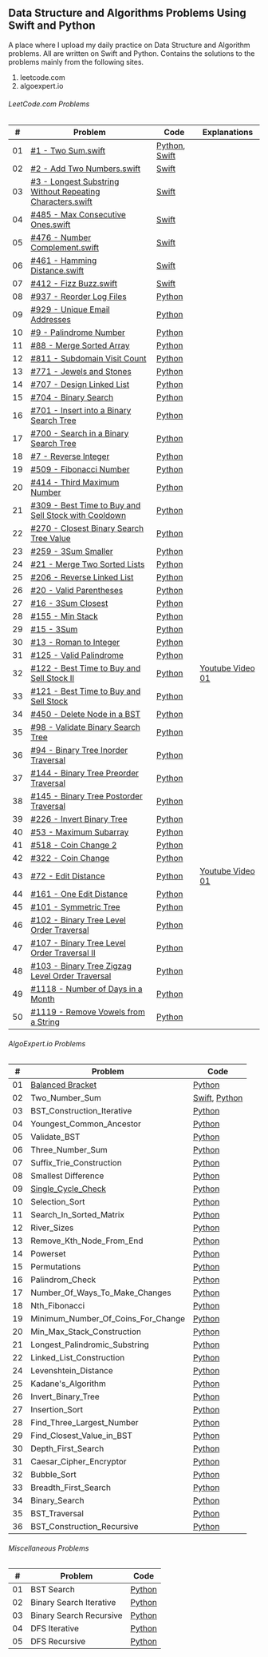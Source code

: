 ## Data Structure and Algorithms Problems Using Swift and Python

A place where I upload my daily practice on Data Structure and Algorithm problems. All are written on Swift and Python. Contains the solutions to the problems mainly from the following sites.
1. leetcode.com
2. algoexpert.io


######  LeetCode.com Problems

| # | Problem | Code | Explanations |
|---| ----- | -------- | -------- |
|01| [#1 - Two Sum.swift](https://leetcode.com/problems/two-sum/)| [Python](leetcode.com/python/%231%20-%20Two%20Sum.py), [Swift](leetcode.com/swift/%231%20-%20Two%20Sum.swift)|
|02| [#2 - Add Two Numbers.swift](https://leetcode.com/problems/add-two-numbers/)| [Swift](leetcode.com/swift/%232%20-%20Add%20Two%20Numbers.swift)|
|03| [#3 - Longest Substring Without Repeating Characters.swift](https://leetcode.com/problems/longest-substring-without-repeating-characters/)| [Swift](leetcode.com/swift/%233%20-%20Longest%20Substring%20Without%20Repeating%20Characters.swift)|
|04| [#485 - Max Consecutive Ones.swift](https://leetcode.com/problems/max-consecutive-ones/)| [Swift](leetcode.com/swift/%23485%20-%20Max%20Consecutive%20Ones.swift)|
|05| [#476 - Number Complement.swift](https://leetcode.com/problems/number-complement/)| [Swift](leetcode.com/swift/%23476%20-%20Number%20Complement.swift)|
|06| [#461 - Hamming Distance.swift](https://leetcode.com/problems/hamming-distance/)| [Swift](leetcode.com/swift/%23461%20-%20Hamming%20Distance.swift)|
|07| [#412 - Fizz Buzz.swift](https://leetcode.com/problems/fizz-buzz/)| [Swift](leetcode.com/swift/%23412%20-%20Fizz%20Buzz.swift)|
|08| [#937 - Reorder Log Files](https://leetcode.com/problems/reorder-log-files/)| [Python](leetcode.com/python/%23937%20-%20Reorder%20Log%20Files.py)|
|09| [#929 - Unique Email Addresses](https://leetcode.com/problems/unique-email-addresses/)| [Python](leetcode.com/python/%23929%20-%20Unique%20Email%20Addresses.py)|
|10| [#9 - Palindrome Number]()| [Python](leetcode.com/python/%239%20-%20Palindrome%20Number.py)|
|11| [#88 - Merge Sorted Array]()| [Python](leetcode.com/python/%2388%20-%20Merge%20Sorted%20Array.py)|
|12| [#811 - Subdomain Visit Count]()| [Python](leetcode.com/python/%23811%20-%20Subdomain%20Visit%20Count.py)|
|13| [#771 - Jewels and Stones]()| [Python](leetcode.com/python/%23771%20-%20Jewels%20and%20Stones.py)|
|14| [#707 - Design Linked List]()| [Python](leetcode.com/python/%23707%20-%20Design%20Linked%20List.py)|
|15| [#704 - Binary Search]()| [Python](leetcode.com/python/%23704%20-%20Binary%20Search.py)|
|16| [#701 - Insert into a Binary Search Tree]()| [Python](leetcode.com/python/%23701%20-%20Insert%20into%20a%20Binary%20Search%20Tree.py)|
|17| [#700 - Search in a Binary Search Tree]()| [Python](leetcode.com/python/%23700%20-%20Search%20in%20a%20Binary%20Search%20Tree.py)|
|18| [#7 - Reverse Integer]()| [Python](leetcode.com/python/%237%20-%20Reverse%20Integer.py)|
|19| [#509 - Fibonacci Number]()| [Python](leetcode.com/python/%23509%20-%20Fibonacci%20Number.py)|
|20| [#414 - Third Maximum Number]()| [Python](leetcode.com/python/%23414%20-%20Third%20Maximum%20Number.py)|
|21| [#309 - Best Time to Buy and Sell Stock with Cooldown](https://leetcode.com/problems/best-time-to-buy-and-sell-stock-with-cooldown/)| [Python](leetcode.com/python/%23309%20-%20Best%20Time%20to%20Buy%20and%20Sell%20Stock%20with%20Cooldown.py)|
|22| [#270 - Closest Binary Search Tree Value]()| [Python](leetcode.com/python/%23270%20-%20Closest%20Binary%20Search%20Tree%20Value.py)|
|23| [#259 - 3Sum Smaller]()| [Python](leetcode.com/python/%23259%20-%203Sum%20Smaller.py)|
|24| [#21 - Merge Two Sorted Lists]()| [Python](leetcode.com/python/%2321%20-%20Merge%20Two%20Sorted%20Lists.py)|
|25| [#206 - Reverse Linked List]()| [Python](leetcode.com/python/%23206%20-%20Reverse%20Linked%20List.py)|
|26| [#20 - Valid Parentheses]()| [Python](leetcode.com/python/%2320%20-%20Valid%20Parentheses.py)|
|27| [#16 - 3Sum Closest]()| [Python](leetcode.com/python/%2316%20-%203Sum%20Closest.py)|
|28| [#155 - Min Stack]()| [Python](leetcode.com/python/%23155%20-%20Min%20Stack.py)|
|29| [#15 - 3Sum]()| [Python](leetcode.com/python/%2315%20-%203Sum.py)|
|30| [#13 - Roman to Integer]()| [Python](leetcode.com/python/%2313%20-%20Roman%20to%20Integer.py)|
|31| [#125 - Valid Palindrome]()| [Python](leetcode.com/python/%23125%20-%20Valid%20Palindrome.py)|
|32| [#122 - Best Time to Buy and Sell Stock II](https://leetcode.com/problems/best-time-to-buy-and-sell-stock-ii/)| [Python](leetcode.com/python/%23122%20-%20Best%20Time%20to%20Buy%20and%20Sell%20Stock%20II.py)| [Youtube Video 01](https://www.youtube.com/watch?v=blUwDD6JYaE)|
|33| [#121 - Best Time to Buy and Sell Stock](https://leetcode.com/problems/best-time-to-buy-and-sell-stock/)| [Python](leetcode.com/python/%23121%20-%20Best%20Time%20to%20Buy%20and%20Sell%20Stock.py)|
|34| [#450 - Delete Node in a BST](https://leetcode.com/problems/delete-node-in-a-bst/solution/)| [Python](leetcode.com/python/%23450%20-%20Delete%20Node%20in%20a%20BST.py)|
|35| [#98 - Validate Binary Search Tree](https://leetcode.com/problems/validate-binary-search-tree/solution/)| [Python](leetcode.com/python/%2398%20-%20Validate%20Binary%20Search%20Tree.py)|
|36| [#94 - Binary Tree Inorder Traversal](https://leetcode.com/problems/binary-tree-inorder-traversal/)| [Python](leetcode.com/python/%2394%20-%20Binary%20Tree%20Inorder%20Traversal.py)|
|37| [#144 - Binary Tree Preorder Traversal](https://leetcode.com/problems/binary-tree-preorder-traversal/)| [Python](leetcode.com/python/%23144%20-%20Binary%20Tree%20Preorder%20Traversal.py)|
|38| [#145 - Binary Tree Postorder Traversal](https://leetcode.com/problems/binary-tree-postorder-traversal/)| [Python](leetcode.com/python/%23145%20-%20Binary%20Tree%20Postorder%20Traversal.py)|
|39| [#226 - Invert Binary Tree](https://leetcode.com/problems/invert-binary-tree/solution/)| [Python](leetcode.com/python/%23226%20-%20Invert%20Binary%20Tree.py)|
|40| [#53 - Maximum Subarray](https://leetcode.com/problems/maximum-subarray/submissions/)| [Python](leetcode.com/python/%2353%20-%20Maximum%20Subarray.py)|
|41| [#518 - Coin Change 2](https://leetcode.com/problems/coin-change-2/)| [Python](leetcode.com/python/%23518%20-%20Coin%20Change%202.py)|
|42| [#322 - Coin Change](https://leetcode.com/problems/coin-change/solution/)| [Python](leetcode.com/python/%23322%20-%20Coin%20Change.py)|
|43| [#72 - Edit Distance](https://leetcode.com/problems/edit-distance/)| [Python](leetcode.com/python/%2372%20-%20Edit%20Distance.py)| [Youtube Video 01](https://tinyurl.com/y4a7ohay)|
|44| [#161 - One Edit Distance](https://leetcode.com/problems/one-edit-distance/)| [Python](leetcode.com/python/%23161%20-%20One%20Edit%20Distance.py)|
|45| [#101 - Symmetric Tree](https://leetcode.com/problems/symmetric-tree/)| [Python](leetcode.com/python/%23101%20-%20Symmetric%20Tree.py)|
|46| [#102 - Binary Tree Level Order Traversal](https://leetcode.com/problems/binary-tree-level-order-traversal/solution/)| [Python](leetcode.com/python/%23102%20-%20Binary%20Tree%20Level%20Order%20Traversal.py)|
|47| [#107 - Binary Tree Level Order Traversal II](https://leetcode.com/problems/binary-tree-level-order-traversal-ii/)| [Python](leetcode.com/python/%23107%20-%20Binary%20Tree%20Level%20Order%20Traversal%20II.py)|
|48| [#103 - Binary Tree Zigzag Level Order Traversal](https://leetcode.com/problems/binary-tree-zigzag-level-order-traversal/)| [Python](leetcode.com/python/%23103%20-%20Binary%20Tree%20Zigzag%20Level%20Order%20Traversal.py)|
|49| [#1118 - Number of Days in a Month](https://leetcode.com/problems/number-of-days-in-a-month/)| [Python](leetcode.com/python/%231118%20-Number%20of%20Days%20in%20a%20Month.py)|
|50| [#1119 - Remove Vowels from a String](https://leetcode.com/problems/remove-vowels-from-a-string/)| [Python](leetcode.com/python/%231119%20-%20Remove%20Vowels%20from%20a%20String.py)|



######   AlgoExpert.io Problems
| # | Problem | Code |
|---| ----- | -------- |
|01| [Balanced Bracket](algoexpert.io/questions/Balanced_Bracket.md)| [Python](algoexpert.io/python/Balanced_Bracket.py)|
|02| Two_Number_Sum| [Swift](algoexpert.io/swift/Two_Number_Sum.swift), [Python](algoexpert.io/python/Two_Number_Sum.py)|
|03| BST_Construction_Iterative | [Python](algoexpert.io/python/BST_Construction_Iterative.py)|
|04| Youngest_Common_Ancestor | [Python](algoexpert.io/python/Youngest_Common_Ancestor.py)|
|05| Validate_BST | [Python](algoexpert.io/python/Validate_BST.py)|
|06| Three_Number_Sum | [Python](algoexpert.io/python/Three_Number_Sum.py)|
|07| Suffix_Trie_Construction | [Python](algoexpert.io/python/Suffix_Trie_Construction.py)|
|08| Smallest Difference | [Python](algoexpert.io/python/Smallest%20Difference.py)|
|09| [Single_Cycle_Check](algoexpert.io/questions/Single_Cycle_Check.md) | [Python](algoexpert.io/python/Single_Cycle_Check.py)|
|10| Selection_Sort | [Python](algoexpert.io/python/Selection_Sort.py)|
|11| Search_In_Sorted_Matrix | [Python](algoexpert.io/python/Search_In_Sorted_Matrix.py)|
|12| River_Sizes | [Python](algoexpert.io/python/River_Sizes.py)|
|13| Remove_Kth_Node_From_End | [Python](algoexpert.io/python/Remove_Kth_Node_From_End.py)|
|14| Powerset | [Python](algoexpert.io/python/Powerset.py)|
|15| Permutations | [Python](algoexpert.io/python/Permutations.py)|
|16| Palindrom_Check | [Python](algoexpert.io/python/Palindrom_Check.py)|
|17| Number_Of_Ways_To_Make_Changes | [Python](algoexpert.io/python/Number_Of_Ways_To_Make_Changes.py)|
|18| Nth_Fibonacci | [Python](algoexpert.io/python/Nth_Fibonacci.py)|
|19| Minimum_Number_Of_Coins_For_Change | [Python](algoexpert.io/python/Minimum_Number_Of_Coins_For_Change.py)|
|20| Min_Max_Stack_Construction | [Python](algoexpert.io/python/Min_Max_Stack_Construction.py)|
|21| Longest_Palindromic_Substring | [Python](algoexpert.io/python/Longest_Palindromic_Substring.py)|
|22| Linked_List_Construction | [Python](algoexpert.io/python/Linked_List_Construction.py)|
|24| Levenshtein_Distance | [Python](algoexpert.io/python/Levenshtein_Distance.py)|
|25| Kadane's_Algorithm | [Python](algoexpert.io/python/Kadane's_Algorithm.py)|
|26| Invert_Binary_Tree | [Python](algoexpert.io/python/Invert_Binary_Tree.py)|
|27| Insertion_Sort | [Python](algoexpert.io/python/Insertion_Sort.py)|
|28| Find_Three_Largest_Number | [Python](algoexpert.io/python/Find_Three_Largest_Number.py)|
|29| Find_Closest_Value_in_BST | [Python](algoexpert.io/python/Find_Closest_Value_in_BST.py)|
|30| Depth_First_Search | [Python](algoexpert.io/python/Depth_First_Search.py)|
|31| Caesar_Cipher_Encryptor | [Python](algoexpert.io/python/Caesar_Cipher_Encryptor.py)|
|32| Bubble_Sort | [Python](algoexpert.io/python/Bubble_Sort.py)|
|33| Breadth_First_Search | [Python](algoexpert.io/python/Breadth_First_Search.py)|
|34| Binary_Search | [Python](algoexpert.io/python/Binary_Search.py)|
|35| BST_Traversal | [Python](algoexpert.io/python/BST_Traversal.py)|
|36| BST_Construction_Recursive | [Python](algoexpert.io/python/BST_Construction_Recursive.py)|



######   Miscellaneous Problems
| # | Problem | Code |
|---| ----- | -------- |
|01| BST Search| [Python](miscellaneous/python/BST_Search.py)|
|02| Binary Search Iterative | [Python](miscellaneous/python/Binary_Search_Iterative.py)|
|03| Binary Search Recursive | [Python](miscellaneous/python/Binary_Search_Recursive.py)|
|04| DFS Iterative | [Python](miscellaneous/python/DFS_Iterative.py)|
|05| DFS Recursive | [Python](miscellaneous/python/DFS_Recursive.py)|




